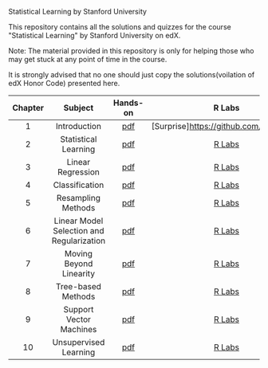 Statistical Learning by Stanford University

This repository contains all the solutions and quizzes for the course "Statistical Learning" by Stanford University on edX.

Note: The material provided in this repository is only for helping those who may get stuck at any point of time in the course.

It is strongly advised that no one should just copy the solutions(voilation of edX Honor Code) presented here.


|  Chapter  |                Subject                |                                              Hands-on                                               | R Labs |                                                             Quiz                                         |
| :---: | :-------------------------------------: | :------------------------------------------------------------------------------------------------: | :---: | :----------------------------------------------------------------------------------------------------------: |
|   1   |         Introduction          |           [pdf](/01.Introduction.pdf)               |   [Surprise]https://github.com/arslanugur  |                     [Quiz](/01.Introduction.txt)                                |
|   2   |              Statistical Learning              |             [pdf](/02.StatisticalLearning.pdf)               |  [R Labs](/02.StatisticalLearning.R)   |       [Quiz](/02.StatisticalLearning.txt)                             |
|   3   |                Linear Regression                |               [pdf](/03.LinearRegression.pdf)                 |  [R Labs](/03.LinearRegression.R)   |                     [Quiz](/03.LinearRegression.txt)                             |
|   4   |           Classification           |              [pdf](/04.Classification.pdf)                |  [R Labs](/04.Classification.R)   |                                 [Quiz](/04.Classification.txt)                          |
|   5   |           Resampling Methods           |              [pdf](/05.ResamplingMethods.pdf)                  |  [R Labs](/05.ResamplingMethods.R)   |             [Quiz](/05.ResamplingMethods.txt)            |
|   6   |            Linear Model Selection and Regularization            |                 [pdf](/06.LinearModelSelectionAndRegularization.pdf)                    |  [R Labs](/06.LinearModelSelectionAndRegularization.Rmd)   |           [Quiz](/06.LinearModelSelectionAndRegularization.txt)               |
|   7   |                Moving Beyond Linearity                |                 [pdf](/07.MovingBeyondLinearity.pdf)                     |  [R Labs](/07.MovingBeyondLinearity.Rmd)   |                [Quiz](/07.MovingBeyondLinearity.txt)                  |
|   8   |       Tree-based Methods        |                [pdf](/08.Tree-basedMethods.pdf)                     |  [R Labs](/08.Tree-basedMethods.Rmd)   |       [Quiz](/08.Tree-basedMethods.txt)        |
|   9   |         Support Vector Machines         |                 [pdf](/09.SupportVectorMachines.pdf)                     |  [R Labs](/09.SupportVectorMachines.Rmd)    |        [Quiz](/09.SupportVectorMachines.txt)           |
|   10   |         Unsupervised Learning         |                 [pdf](/10.UnsupervisedLearning.pdf)                     |  [R Labs](/10.UnsupervisedLearning.Rmd)    |         [Quiz](/10.UnsupervisedLearning.txt)          |
